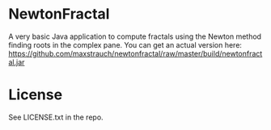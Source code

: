 NewtonFractal
==========

A very basic Java application to compute fractals using the Newton method finding roots in the complex pane. You can get an actual version here: https://github.com/maxstrauch/newtonfractal/raw/master/build/newtonfractal.jar

# License

See LICENSE.txt in the repo.
